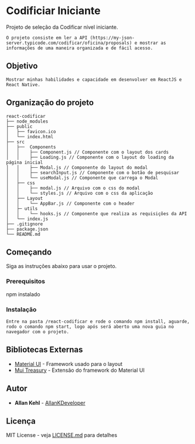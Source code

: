 # Codificiar Iniciante

Projeto de seleção da Codificar nível iniciante.

```
O projeto consiste em ler a API (https://my-json-server.typicode.com/codificar/oficina/proposals) e mostrar as informações de uma maneira organizada e de fácil acesso.
```

## Objetivo

```
Mostrar minhas habilidades e capacidade em desenvolver em ReactJS e React Native.
```

## Organização do projeto

```
react-codificar
├── node_modules
├── public
│   ├── favicon.ico
│   └── index.html
├── src
│   ├──  Components
│   │    ├── Component.js // Componente com o layout dos cards
│   │    ├── Loading.js // Componente com o layout do loading da página inicial
│   │    ├── Modal.js // Componente do layout do modal
│   │    ├── searchInput.js // Componente com o botão de pesquisar
│   │    └── useModal.js // Componente que carrega o Modal
│   ├── css
│   │    ├── modal.js // Arquivo com o css do modal
│   │    └── styles.js // Arquivo com o css da aplicação
│   ├── Layout
│   │    └── AppBar.js // Componente com o header
│   ├─ utils
│   │    └── hooks.js // Componente que realiza as requisições da API
│   └── index.js
├── .gitignore
├── package.json
└── README.md
```

## Começando

Siga as instruções abaixo para usar o projeto.

### Prerequisitos

npm instalado

### Instalação

```
Entre na pasta /react-codificar e rode o comando npm install, aguarde, rodo o comando npm start, logo após será aberto uma nova guia no navegador com o projeto.
```

## Bibliotecas Externas

* [Material UI](https://material-ui.com/pt/) - Framework usado para o layout
* [Mui Treasury](https://mui-treasury.com/) - Extensão do framework do Material UI

## Autor

* **Allan Kehl** - [AllanKDeveloper](https://github.com/AllanKDeveloper)

## Licença

MIT License - veja [LICENSE.md](LICENSE.md) para detalhes
